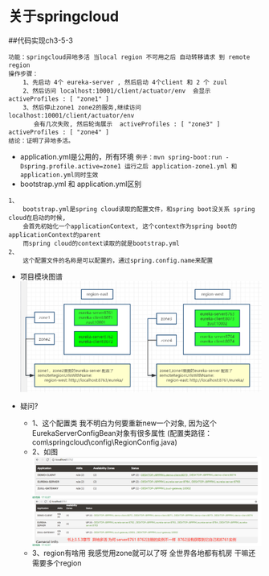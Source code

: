 # 关于springcloud
##代码实现ch3-5-3
```
功能：springcloud异地多活 当local region 不可用之后 自动转移请求 到 remote region
操作步骤：
    1、先启动 4个 eureka-server , 然后启动 4个client 和 2 个 zuul
    2、然后访问 localhost:10001/client/actuator/env  会显示 activeProfiles : [ "zone1" ] 
    3、然后停止zone1 zone2的服务,继续访问    localhost:10001/client/actuator/env 
       会有几次失败, 然后轮询展示  activeProfiles : [ "zone3" ]  activeProfiles : [ "zone4" ] 
结论：证明了异地多活。
```
- application.yml是公用的，所有环境 
    `例子：mvn spring-boot:run -Dspring.profile.active=zone1 运行之后 application-zone1.yml 和 application.yml同时生效`
- bootstrap.yml 和 application.yml区别
```
1、
    bootstrap.yml是spring cloud读取的配置文件，和spring boot没关系 spring cloud在启动的时候,
    会首先初始化一个applicationContext, 这个context作为spring boot的applicationContext的parent
    而spring cloud的context读取的就是bootstrap.yml
2、
    这个配置文件的名称是可以配置的，通过spring.config.name来配置
```
- 项目模块图谱
![image](https://github.com/keepclimbs/springcloud-notes/blob/master/img/353-1.png)

- 疑问?
    - 1、这个配置类 我不明白为何要重新new一个对象, 因为这个EurekaServerConfigBean对象有很多属性 (配置类路径：com\springcloud\config\RegionConfig.java)
    - 2、如图
![image](https://github.com/keepclimbs/springcloud-notes/blob/master/img/353-2.png)    
    - 3、region有啥用  我感觉用zone就可以了呀   全世界各地都有机房  干嘛还需要多个region
    




